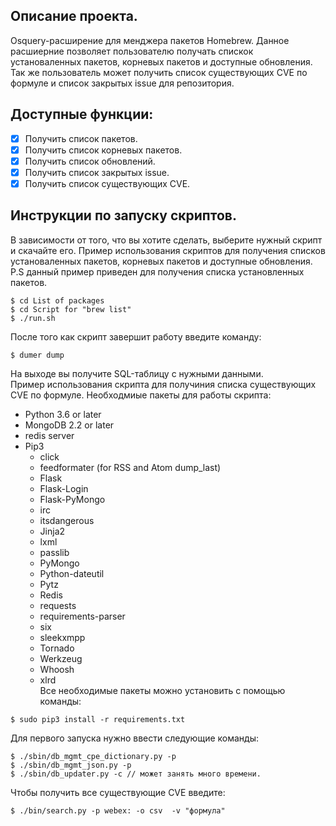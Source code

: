 ## Описание проекта.
  Osquery-расширение для менджера пакетов Homebrew. Данное расшиерние позволяет пользователю получать спискок установаленных пакетов, корневых пакетов и доступные обновления. Так же пользователь может получить список существующих CVE по формуле и список закрытых issue для репозитория.
## Доступные функции:
- [x] Получить список пакетов.
- [x] Получить список корневых пакетов.
- [x] Получить список обновлений.
- [x] Получить список закрытых issue.
- [x] Получить список существующих CVE.
## Инструкции по запуску скриптов.
  В зависимости от того, что вы хотите сделать, выберите нужный скрипт и скачайте его.
Пример использования скриптов для получения списков установаленных пакетов, корневых пакетов и доступные обновления.
P.S данный пример приведен для получения списка установленных пакетов.
```ShellSession
$ cd List of packages 
$ cd Script for "brew list"
$ ./run.sh
```
  После того как скрипт завершит работу введите команду:
```ShellSession
$ dumer dump
```
  На выходе вы получите SQL-таблицу с нужными данными.  
  Пример использования скрипта для получиния списка существующих CVE по формуле.
  Необходмиые пакеты для работы скрипта:
+ Python 3.6 or later
+ MongoDB 2.2 or later
+ redis server
+ Pip3
    * click
    * feedformater (for RSS and Atom dump_last) 
    * Flask
    * Flask-Login
    * Flask-PyMongo
    * irc
    * itsdangerous
    * Jinja2
    * lxml
    * passlib
    * PyMongo
    * Python-dateutil
    * Pytz
    * Redis
    * requests
    * requirements-parser
    * six
    * sleekxmpp
    * Tornado
    * Werkzeug
    * Whoosh 
    * xlrd  
Все необходимые пакеты можно установить с помощью команды:
```ShellSession
$ sudo pip3 install -r requirements.txt
```
  Для первого запуска нужно ввести следующие команды:
```ShellSession
$ ./sbin/db_mgmt_cpe_dictionary.py -p
$ ./sbin/db_mgmt_json.py -p
$ ./sbin/db_updater.py -c // может занять много времени.
```
  Чтобы получить все существующие CVE введите:
```ShellSession
$ ./bin/search.py -p webex: -o csv  -v "формула"
```


